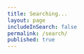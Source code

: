 ```yaml
---
title: Searching...
layout: page
includeInSearch: false
permalink: /search/
published: true
---
```


<script>
var query = getParameterByName('search');
var cat = getParameterByName('cat');
var tag = getParameterByName('tag');

getSearchResults(query, cat, tag);
</script>


